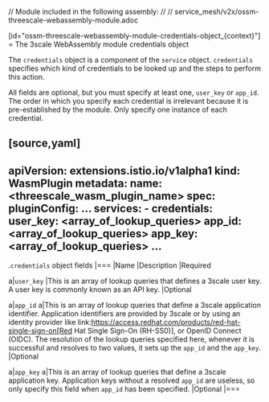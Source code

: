 // Module included in the following assembly:
//
// service_mesh/v2x/ossm-threescale-webassembly-module.adoc

[id="ossm-threescale-webassembly-module-credentials-object_{context}"]
= The 3scale WebAssembly module credentials object

The `credentials` object is a component of the `service` object. `credentials` specifies which kind of credentials to be looked up and the steps to perform this action.

All fields are optional, but you must specify at least one, `user_key` or `app_id`. The order in which you specify each credential is irrelevant because it is pre-established by the module. Only specify one instance of each credential.

[source,yaml]
----
apiVersion: extensions.istio.io/v1alpha1
kind: WasmPlugin
metadata:
  name: <threescale_wasm_plugin_name>
spec:
  pluginConfig:
    ...
    services:
    - credentials:
        user_key: <array_of_lookup_queries>
        app_id: <array_of_lookup_queries>
        app_key: <array_of_lookup_queries>
    ...
----

.`credentials` object fields
|===
|Name |Description |Required

a|`user_key`
|This is an array of lookup queries that defines a 3scale user key. A user key is commonly known as an API key.
|Optional

a|`app_id`
a|This is an array of lookup queries that define a 3scale application identifier. Application identifiers are provided by 3scale or by using an identity provider like link:https://access.redhat.com/products/red-hat-single-sign-on[Red Hat Single Sign-On (RH-SS0)], or OpenID Connect (OIDC). The resolution of the lookup queries specified here, whenever it is successful and resolves to two values, it sets up the `app_id` and the `app_key`.
|Optional

a|`app_key`
a|This is an array of lookup queries that define a 3scale application key. Application keys without a resolved `app_id` are useless, so only specify this field when `app_id` has been specified.
|Optional
|===
